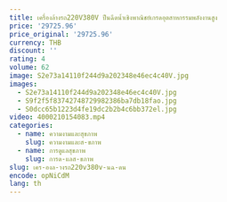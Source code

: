 ```yaml
---
title: เครื่องล้างรถ220V380V ปืนฉีดน้ำเชิงพาณิชย์เกรดอุตสาหกรรมพลังงานสูง
price: '29725.96'
price_original: '29725.96'
currency: THB
discount: ''
rating: 4
volume: 62
image: S2e73a14110f244d9a202348e46ec4c40V.jpg
images:
  - S2e73a14110f244d9a202348e46ec4c40V.jpg
  - S9f2f5f83742748729982386ba7db18fao.jpg
  - S0dcc65b1223d4fe19dc2b2b4c6bb372el.jpg
video: 4000210154083.mp4
categories:
  - name: ความงามและสุขภาพ
    slug: ความงามและส-ขภาพ
  - name: การดูแลสุขภาพ
    slug: การด-แลส-ขภาพ
slug: เคร-องล-างรถ220v380v-นฉ-ดน
encode: opNiCdM
lang: th
---
```

  
